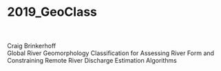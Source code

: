 # 2019_GeoClass
<br><br>
Craig Brinkerhoff
<br>
Global River Geomorphology Classification for Assessing River Form and Constraining Remote River Discharge Estimation Algorithms
<br>

